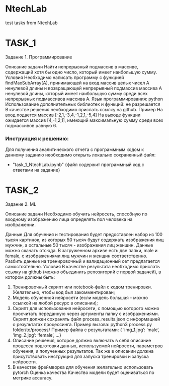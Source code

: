 # NtechLab
test tasks from NtechLab
# TASK_1

Задание 1. Программирование

Описание задачи
Найти непрерывный подмассив в массиве, содержащий хотя бы одно число,
который имеет наибольшую сумму.
Условия
Необходимо написать программу с функцией findMaxSubArray(A),
принимающей на вход массив целых чисел А ненулевой длины и
возвращающей непрерывный подмассив массива А ненулевой длины,
который имеет наибольшую сумму среди всех непрерывных
подмассивов массива А.
Язык программирования: python
Использование дополнительных библиотек и функций: не разрешается
В качестве решения необходимо прислать ссылку на github.
Пример
На вход подается массив [-2,1,-3,4,-1,2,1,-5,4]
На выходе функции ожидается массив [4,-1,2,1], имеющий максимальную
сумму среди всех подмассивов равную 6.

### Инструкция к решению:

Для получения аналитического отчета с программным кодом к данному заданию необходимо открыть локально сохраненный файл:
- "task_1_NtechLab.ipynb" {файл содержит программный код с ответами на задание}

# TASK_2
Задание 2. ML

Описание задачи
Необходимо обучить нейросеть, способную по входному изображению лица
определять пол человека на изображении.

Данные
Для обучения и тестирования будет предоставлен набор из 100 тысяч
картинок, из которых 50 тысяч будут содержать изображения лиц мужчин, а
остальные 50 тысяч - изображения лиц женщин.
Данные можно скачать отсюда. В загруженном архиве есть две папки, male и
female, с изображениями лиц мужчин и женщин соответственно. Разбить
данные на тренировочный и валидационный сет предлагается
самостоятельно.
Условия
В качестве результата необходимо прислать ссылку на github (можно
объединить репозиторий с первой задачей), в котором должны быть:
1. Тренировочный скрипт или notebook-файл с кодом тренировки.
Желательно, чтобы код был закомментирован;
2. Модель обученной нейросети (если модель большая - можно ссылкой на
любой ресурс в описании);
3. Скрипт для использования нейросети, с помощью которого можно
просчитать переданную через аргументы папку с изображениями. Скрипт
должен сохранять файл process_results.json с информацией о результатах
процессинга.
Пример вызова:
python3 process.py folder/to/process/
Пример файла с результатами:
{ ‘img_1.jpg’: ‘male’, ‘img_2.jpg’: ‘female’, ...}
4. Описание решения, которое должно включать в себя описание процесса
подготовки данных, используемой нейросети, параметров обучения, и
полученных результатов. Так же в описании должна присутствовать
инструкция для запуска тренировки и запуска нейросети.
5. В качестве фреймворка для обучения желательно использовать pytorch
Оценка качества
Качество модели будет оцениваться по метрике accuracy.

